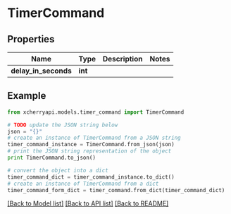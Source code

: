 # TimerCommand


## Properties

Name | Type | Description | Notes
------------ | ------------- | ------------- | -------------
**delay_in_seconds** | **int** |  | 

## Example

```python
from xcherryapi.models.timer_command import TimerCommand

# TODO update the JSON string below
json = "{}"
# create an instance of TimerCommand from a JSON string
timer_command_instance = TimerCommand.from_json(json)
# print the JSON string representation of the object
print TimerCommand.to_json()

# convert the object into a dict
timer_command_dict = timer_command_instance.to_dict()
# create an instance of TimerCommand from a dict
timer_command_form_dict = timer_command.from_dict(timer_command_dict)
```
[[Back to Model list]](../README.md#documentation-for-models) [[Back to API list]](../README.md#documentation-for-api-endpoints) [[Back to README]](../README.md)


